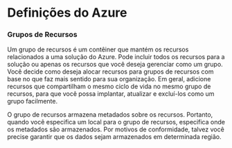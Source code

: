 # Definições do Azure

### Grupos de Recursos 
Um grupo de recursos é um contêiner que mantém os recursos relacionados a uma solução do Azure. Pode incluir todos os recursos para a solução ou apenas os recursos que você deseja gerenciar como um grupo.
Você decide como deseja alocar recursos para grupos de recursos com base no que faz mais sentido para sua organização.
Em geral, adicione recursos que compartilham o mesmo ciclo de vida no mesmo grupo de recursos, para que você possa implantar, atualizar e excluí-los como um grupo facilmente.

O grupo de recursos armazena metadados sobre os recursos. Portanto, quando você especifica um local para o grupo de recursos, especifica onde os metadados são armazenados. 
Por motivos de conformidade, talvez você precise garantir que os dados sejam armazenados em determinada região.
